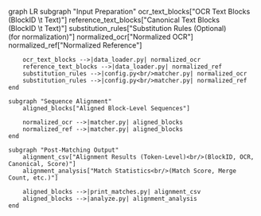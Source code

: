 graph LR
    subgraph "Input Preparation"
        ocr_text_blocks["OCR Text Blocks<br/>(BlockID \\t Text)"]
        reference_text_blocks["Canonical Text Blocks<br/>(BlockID \\t Text)"]
        substitution_rules["Substitution Rules (Optional)<br/>(for normalization)"]
        normalized_ocr["Normalized OCR"]
        normalized_ref["Normalized Reference"]

        ocr_text_blocks -->|data_loader.py| normalized_ocr
        reference_text_blocks -->|data_loader.py| normalized_ref
        substitution_rules -->|config.py<br/>matcher.py| normalized_ocr
        substitution_rules -->|config.py<br/>matcher.py| normalized_ref
    end

    subgraph "Sequence Alignment"
        aligned_blocks["Aligned Block-Level Sequences"]

        normalized_ocr -->|matcher.py| aligned_blocks
        normalized_ref -->|matcher.py| aligned_blocks
    end

    subgraph "Post-Matching Output"
        alignment_csv["Alignment Results (Token-Level)<br/>(BlockID, OCR, Canonical, Score)"]
        alignment_analysis["Match Statistics<br/>(Match Score, Merge Count, etc.)"]

        aligned_blocks -->|print_matches.py| alignment_csv
        aligned_blocks -->|analyze.py| alignment_analysis
    end
